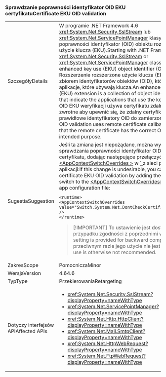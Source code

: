 ### <a name="certificate-eku-oid-validation"></a><span data-ttu-id="453bf-101">Sprawdzanie poprawności identyfikator OID EKU certyfikatu</span><span class="sxs-lookup"><span data-stu-id="453bf-101">Certificate EKU OID validation</span></span>

|   |   |
|---|---|
|<span data-ttu-id="453bf-102">Szczegóły</span><span class="sxs-lookup"><span data-stu-id="453bf-102">Details</span></span>|<span data-ttu-id="453bf-103">W programie .NET Framework 4.6 <xref:System.Net.Security.SslStream> lub <xref:System.Net.ServicePointManager> klasy sprawdzania poprawności identyfikator (OID) obiektu rozszerzone użycie klucza (EKU).</span><span class="sxs-lookup"><span data-stu-id="453bf-103">Starting with .NET Framework 4.6, the <xref:System.Net.Security.SslStream> or <xref:System.Net.ServicePointManager> classes perform enhanced key use (EKU) object identifier (OID) validation.</span></span> <span data-ttu-id="453bf-104">Rozszerzenie rozszerzone użycie klucza (EKU) jest zbiorem identyfikatorów obiektów (OID), które wskazują aplikacje, które używają klucza.</span><span class="sxs-lookup"><span data-stu-id="453bf-104">An enhanced key usage (EKU) extension is a collection of object identifiers (OIDs) that indicate the applications that use the key.</span></span> <span data-ttu-id="453bf-105">Identyfikator OID EKU weryfikacji używa certyfikatu zdalnego wywołania zwrotne aby upewnić się, że zdalny certyfikat ma prawidłowe identyfikatory OID do zamierzonego celu.</span><span class="sxs-lookup"><span data-stu-id="453bf-105">EKU OID validation uses remote certificate callbacks to ensure that the remote certificate has the correct OIDs for the intended purpose.</span></span>|
|<span data-ttu-id="453bf-106">Sugestia</span><span class="sxs-lookup"><span data-stu-id="453bf-106">Suggestion</span></span>|<span data-ttu-id="453bf-107">Jeśli ta zmiana jest niepożądane, można wyłączyć sprawdzania poprawności identyfikator OID EKU certyfikatu, dodając następujące przełączyć się do [ \<AppContextSwitchOverrides >](~/docs/framework/configure-apps/file-schema/runtime/appcontextswitchoverrides-element.md) w [ \` ](~/docs/framework/configure-apps/file-schema/runtime/runtime-element.md) z sieci plik konfiguracji aplikacji:</span><span class="sxs-lookup"><span data-stu-id="453bf-107">If this change is undesirable, you can disable certificate EKU OID validation by adding the following switch to the [\<AppContextSwitchOverrides>](~/docs/framework/configure-apps/file-schema/runtime/appcontextswitchoverrides-element.md) in the [\`](~/docs/framework/configure-apps/file-schema/runtime/runtime-element.md) of your app configuration file:</span></span><pre><code class="language-xml">&lt;runtime&gt;&#13;&#10;&lt;AppContextSwitchOverrides&#13;&#10;value=&quot;Switch.System.Net.DontCheckCertificateEKUs=true&quot; /&gt;&#13;&#10;&lt;/runtime&gt;&#13;&#10;</code></pre> <blockquote> [!IMPORTANT] <span data-ttu-id="453bf-108">To ustawienie jest dostępne tylko w przypadku zgodności z poprzednimi wersjami.</span><span class="sxs-lookup"><span data-stu-id="453bf-108">This setting is provided for backward compatibility only.</span></span> <span data-ttu-id="453bf-109">W przeciwnym razie jego użycie nie jest zalecane.</span><span class="sxs-lookup"><span data-stu-id="453bf-109">Its use is otherwise not recommended.</span></span></blockquote> |
|<span data-ttu-id="453bf-110">Zakres</span><span class="sxs-lookup"><span data-stu-id="453bf-110">Scope</span></span>|<span data-ttu-id="453bf-111">Pomocnicza</span><span class="sxs-lookup"><span data-stu-id="453bf-111">Minor</span></span>|
|<span data-ttu-id="453bf-112">Wersja</span><span class="sxs-lookup"><span data-stu-id="453bf-112">Version</span></span>|<span data-ttu-id="453bf-113">4.6</span><span class="sxs-lookup"><span data-stu-id="453bf-113">4.6</span></span>|
|<span data-ttu-id="453bf-114">Typ</span><span class="sxs-lookup"><span data-stu-id="453bf-114">Type</span></span>|<span data-ttu-id="453bf-115">Przekierowania</span><span class="sxs-lookup"><span data-stu-id="453bf-115">Retargeting</span></span>|
|<span data-ttu-id="453bf-116">Dotyczy interfejsów API</span><span class="sxs-lookup"><span data-stu-id="453bf-116">Affected APIs</span></span>|<ul><li><xref:System.Net.Security.SslStream?displayProperty=nameWithType></li><li><xref:System.Net.ServicePointManager?displayProperty=nameWithType></li><li><xref:System.Net.Http.HttpClient?displayProperty=nameWithType></li><li><xref:System.Net.Mail.SmtpClient?displayProperty=nameWithType></li><li><xref:System.Net.HttpWebRequest?displayProperty=nameWithType></li><li><xref:System.Net.FtpWebRequest?displayProperty=nameWithType></li></ul>|

